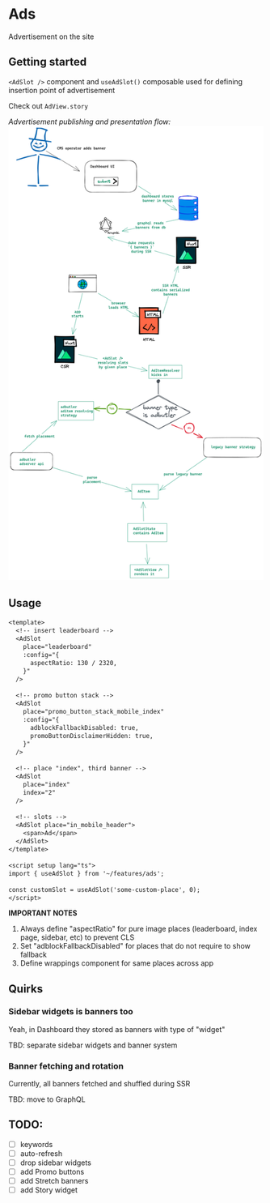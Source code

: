 # Ads

Advertisement on the site

## Getting started

`<AdSlot />` component and `useAdSlot()` composable used for defining insertion point of advertisement

Check out `AdView.story`

_Advertisement publishing and presentation flow:_
![flow diagram](./docs/flow.png)

## Usage

```vue
<template>
  <!-- insert leaderboard -->
  <AdSlot
    place="leaderboard"
    :config="{
      aspectRatio: 130 / 2320,
    }"
  />

  <!-- promo button stack -->
  <AdSlot
    place="promo_button_stack_mobile_index"
    :config="{
      adblockFallbackDisabled: true,
      promoButtonDisclaimerHidden: true,
    }"
  />

  <!-- place "index", third banner -->
  <AdSlot
    place="index"
    index="2"
  />

  <!-- slots -->
  <AdSlot place="in_mobile_header">
    <span>Ad</span>
  </AdSlot>
</template>

<script setup lang="ts">
import { useAdSlot } from '~/features/ads';

const customSlot = useAdSlot('some-custom-place', 0);
</script>
```

**IMPORTANT NOTES**

1. Always define "aspectRatio" for pure image places (leaderboard, index page, sidebar, etc) to prevent CLS
2. Set "adblockFallbackDisabled" for places that do not require to show fallback
3. Define wrappings component for same places across app

## Quirks

### Sidebar widgets is banners too

Yeah, in Dashboard they stored as banners with type of "widget"

TBD: separate sidebar widgets and banner system

### Banner fetching and rotation

Currently, all banners fetched and shuffled during SSR

TBD: move to GraphQL

## TODO:

- [ ] keywords
- [ ] auto-refresh
- [ ] drop sidebar widgets
- [ ] add Promo buttons
- [ ] add Stretch banners
- [ ] add Story widget
